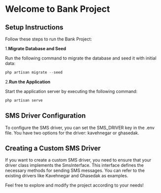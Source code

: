 # **Welcome to Bank Project**

## **Setup Instructions**

Follow these steps to run the Bank Project:

1.**Migrate Database and Seed**

Run the following command to migrate the database and seed it with initial data:
```php
php artisan migrate --seed
```

2.**Run the Application**

Start the application server by executing the following command:

```php
php artisan serve
```


## **SMS Driver Configuration**

To configure the SMS driver, you can set the SMS_DRIVER key in the .env file. You have two options for the driver: kavehnegar or ghasedak.



## **Creating a Custom SMS Driver**


If you want to create a custom SMS driver, you need to ensure that your driver class implements the SmsInterface. This interface defines the necessary methods for sending SMS messages. You can refer to the existing drivers like Kavehnegar and Ghasedak as examples.

Feel free to explore and modify the project according to your needs!
